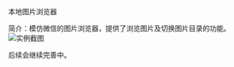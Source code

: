 本地图片浏览器

简介：模仿微信的图片浏览器，提供了浏览图片及切换图片目录的功能。
![实例截图](https://raw.github.com/lbchao/AndroidLocalPhotoBrowse/appicon/app_example.png)

后续会继续完善中。
